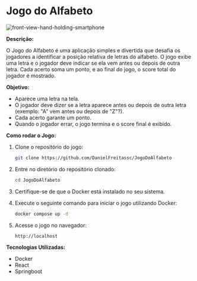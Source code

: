 # Jogo do Alfabeto

![front-view-hand-holding-smartphone](https://github.com/user-attachments/assets/bc172910-5c8d-4667-9ef0-6f177f19df48)

**Descrição:**

O Jogo do Alfabeto é uma aplicação simples e divertida que desafia os jogadores a identificar a posição relativa de letras do alfabeto. O jogo exibe uma letra e o jogador deve indicar se ela vem antes ou depois de outra letra. Cada acerto soma um ponto, e ao final do jogo, o score total do jogador é mostrado.

**Objetivo:**

- Aparece uma letra na tela.
- O jogador deve dizer se a letra aparece antes ou depois de outra letra (exemplo: "A" vem antes ou depois de "Z"?).
- Cada acerto garante um ponto.
- Quando o jogador errar, o jogo termina e o score final é exibido.

**Como rodar o Jogo:**

1. Clone o repositório do jogo:

   ```bash
   git clone https://github.com/DanielFreitassc/JogoDoAlfabeto
   ```

2. Entre no diretório do repositório clonado:

   ```bash
   cd JogoDoAlfabeto
   ```

3. Certifique-se de que o Docker está instalado no seu sistema.

4. Execute o seguinte comando para iniciar o jogo utilizando Docker:

   ```bash
   docker compose up -d
   ```

5. Acesse o jogo no navegador:

   ```
   http://localhost
   ```

**Tecnologias Utilizadas:**

- Docker
- React
- Springboot

